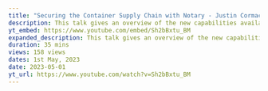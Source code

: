 ```yaml
---
title: "Securing the Container Supply Chain with Notary - Justin Cormack"
description: This talk gives an overview of the new capabilities available in the Notary project tooling as well as the project’s role in the broader software supply chain ecosystem. With the release of a stable version of Notary v2...
yt_embed: https://www.youtube.com/embed/Sh2bBxtu_BM
expanded_description: This talk gives an overview of the new capabilities available in the Notary project tooling as well as the project’s role in the broader software supply chain ecosystem. With the release of a stable version of Notary v2 tooling, the Notary project enables advanced enterprise scenarios for software supply chain. The talk will cover the core functionalities included in the Notary v2 release, typical scenarios those can be applied as well as integrations with other ecosystem tools. The talk will give an overview of the project and a deep dive into capabilities.
duration: 35 mins
views: 158 views
dates: 1st May, 2023
date: 2023-05-01
yt_url: https://www.youtube.com/watch?v=Sh2bBxtu_BM
---
```

